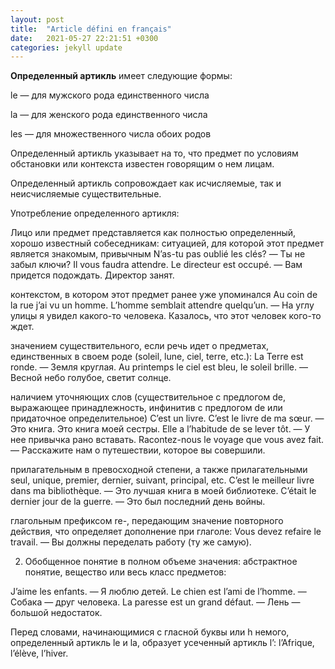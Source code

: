 ```yaml
---
layout: post
title:  "Article défini en français"
date:   2021-05-27 22:21:51 +0300
categories: jekyll update
---
```

**Определенный артикль** имеет следующие формы:


le — для мужского рода единственного числа


la — для женского рода единственного числа


les — для множественного числа обоих родов



Определенный артикль указывает на то, что предмет по условиям обстановки или контекста известен говорящим о нем лицам.



Определенный артикль сопровождает как исчисляемые, так и неисчисляемые существительные.



Употребление определенного артикля:



Лицо или предмет представляется как полностью определенный, хорошо известный собеседникам:
ситуацией, для которой этот предмет является знакомым, привычным
N’as-tu pas oublié les clés? — Ты не забыл ключи?
Il vous faudra attendre. Le directeur est occupé. — Вам придется подождать. Директор занят.



контекстом, в котором этот предмет ранее уже упоминался
Au coin de la rue j’ai vu un homme. L’homme semblait attendre quelqu’un. — На углу улицы я увидел какого-то человека. Казалось, что этот человек кого-то ждет.



значением существительного, если речь идет о предметах, единственных в своем роде (soleil, lune, ciel, terre, etc.):
La Terre est ronde. — Земля круглая. Au printemps le ciel est bleu, le soleil brille. — Весной небо голубое, светит солнце.



наличием уточняющих слов (существительное с предлогом de, выражающее принадлежность, инфинитив с предлогом de или придаточное определительное)
C’est un livre. C’est le livre de ma sœur. — Это книга. Это книга моей сестры.
Elle a l’habitude de se lever tôt. — У нее привычка рано вставать.
Racontez-nous le voyage que vous avez fait. — Расскажите нам о путешествии, которое вы совершили.



прилагательным в превосходной степени, а также прилагательными seul, unique, premier, dernier, suivant, principal, etc.
C’est le meilleur livre dans ma bibliothèque. — Это лучшая книга в моей библиотеке.
C’était le dernier jour de la guerre. — Это был последний день войны.



глагольным префиксом re-, передающим значение повторного действия, что определяет дополнение при глаголе:
Vous devez refaire le travail. — Вы должны переделать работу (ту же самую).



2. Обобщенное понятие в полном объеме значения: абстрактное понятие, вещество или весь класс предметов:

J’aime les enfants. — Я люблю детей.
Le chien est l’ami de l’homme. — Собака — друг человека.
La paresse est un grand défaut. — Лень — большой недостаток.



Перед словами, начинающимися с гласной буквы или h немого, определенный артикль le и la, образует усеченный артикль l’: l’Afrique, l’élève, l’hiver.